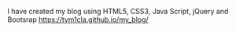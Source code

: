 I have created my blog using HTML5, CSS3, Java Script, jQuery and Bootsrap
https://tym1cla.github.io/my_blog/
